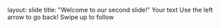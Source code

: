 layout: slide
title: "Welcome to our second slide!"
Your text
Use the left arrow to go back!
Swipe up to follow
